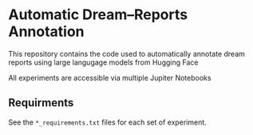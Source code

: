 # Automatic Dream–Reports Annotation

This repository contains the code used to automatically annotate dream reports using large langugage models from Hugging Face

All experiments are accessible via multiple Jupiter Notebooks


## Requirments

See the `*_requirements.txt` files for each set of experiment.
